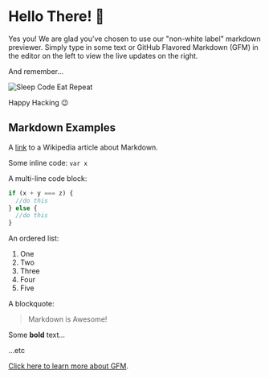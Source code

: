 # Hello There! 👋

Yes you! We are glad you've chosen to use our "non-white label" markdown previewer. Simply type in some text or GitHub Flavored Markdown (GFM) in the editor on the left to view the live updates on the right.

And remember...

![Sleep Code Eat Repeat](https://i.postimg.cc/pTrLF27M/eat-sleep-code-repeat-cropped-small.jpg)

Happy Hacking 😉

## Markdown Examples

A [link](https://en.wikipedia.org/wiki/Markdown) to a Wikipedia article about Markdown.

Some inline code: `var x`

A multi-line code block:

```javascript
if (x + y === z) {
  //do this
} else {
  //do this
}
```

An ordered list:

1.  One
2.  Two
3.  Three
4.  Four
5.  Five

A blockquote:

> Markdown is Awesome!

Some **bold** text...

...etc

[Click here to learn more about GFM](https://github.github.com/gfm/).
